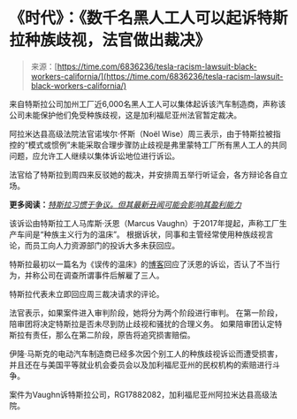 <!--yml

类别：未分类

日期：2024-05-27 14:30:41

-->

# 《时代》：《数千名黑人工人可以起诉特斯拉种族歧视，法官做出裁决》

> 来源：[https://time.com/6836236/tesla-racism-lawsuit-black-workers-california/](https://time.com/6836236/tesla-racism-lawsuit-black-workers-california/)

来自特斯拉公司加州工厂近6,000名黑人工人可以集体起诉该汽车制造商，声称该公司未能保护他们免受种族歧视，这是加利福尼亚州法官暂定裁决。

阿拉米达县高级法院法官诺埃尔·怀斯（Noël Wise）周三表示，由于特斯拉被指控的“模式或惯例”未能采取合理步骤防止歧视是弗里蒙特工厂所有黑人工人的共同问题，应允许工人继续以集体诉讼地位进行诉讼。

法官给了特斯拉到周四来反驳她的裁决，并安排周五举行听证会，各方辩论各自立场。

**更多阅读：***[特斯拉习惯于争议。但其最新丑闻可能会影响其盈利能力](https://time.com/6148510/tesla-lawsuits-recalls/)*

该诉讼由特斯拉工人马库斯·沃恩（Marcus Vaughn）于2017年提起，声称工厂生产车间是“种族主义行为的温床”。 根据诉状，同事和主管经常使用种族歧视言论，而员工向人力资源部门的投诉大多未获回应。

特斯拉最初以一篇名为《误传的温床》的[博客](https://www.tesla.com/blog/hotbed-misinformation)回应了沃恩的诉讼，否认了不当行为，并称公司在调查所谓事件后解雇了三人。

特斯拉代表未立即回应周三裁决请求的评论。

法官表示，如果案件进入审判阶段，她将分为两个阶段进行审判。 在第一阶段，陪审团将决定特斯拉是否未尽到防止歧视和骚扰的合理义务。 如果陪审团认定特斯拉有责任，那么在第二阶段，原告将追究损害赔偿。

伊隆·马斯克的电动汽车制造商已经多次因个别工人的种族歧视诉讼而遭受损害，并且还在与美国平等就业机会委员会以及加利福尼亚州的民权机构的索赔进行斗争。

案件为Vaughn诉特斯拉公司，RG17882082，加利福尼亚州阿拉米达县高级法院。

